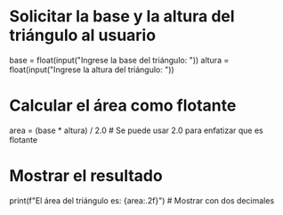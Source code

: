 # Solicitar la base y la altura del triángulo al usuario
base = float(input("Ingrese la base del triángulo: "))
altura = float(input("Ingrese la altura del triángulo: "))

# Calcular el área como flotante
area = (base * altura) / 2.0  # Se puede usar 2.0 para enfatizar que es flotante

# Mostrar el resultado
print(f"El área del triángulo es: {area:.2f}")  # Mostrar con dos decimales
